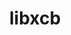 ---
title: "libxcb"
layout: cache
categories: [package, develop-2025-06-01]
meta: {"compilers": ["gcc@11.1.0", "gcc@11.4.0", "gcc@13.2.0", "intel-oneapi-compilers@2025.1.0"], "num_specs": 7, "num_specs_by_stack": {"data-vis-sdk": 1, "e4s": 3, "e4s-oneapi": 1, "e4s-rocm-external": 1, "hep": 1, "ml-linux-x86_64-rocm": 1, "root": 7}, "oss": ["ubuntu20.04", "ubuntu22.04", "ubuntu24.04"], "platforms": ["linux"], "stacks": ["data-vis-sdk", "e4s", "e4s-oneapi", "e4s-rocm-external", "hep", "ml-linux-x86_64-rocm", "root"], "targets": ["x86_64_v3"], "versions": ["1.17.0"]}
spec_details: [{"compiler": "gcc@11.4.0", "hash": "34ugydklusidxjkl2k6icpx6g4ossq3s", "os": "ubuntu22.04", "platform": "linux", "size": "-", "stacks": ["e4s", "root"], "target": "x86_64_v3", "variants": ["build_system=autotools"], "versions": ["1.17.0"]}, {"compiler": "gcc@11.4.0", "hash": "4rqmneyjz4hfkmnz5a7w3oq2w4srwp2v", "os": "ubuntu22.04", "platform": "linux", "size": "-", "stacks": ["hep", "root"], "target": "x86_64_v3", "variants": ["build_system=autotools"], "versions": ["1.17.0"]}, {"compiler": "intel-oneapi-compilers@2025.1.0", "hash": "cqlduu5jscwin6gaqldn75lavqir5go7", "os": "ubuntu22.04", "platform": "linux", "size": "-", "stacks": ["e4s-oneapi", "root"], "target": "x86_64_v3", "variants": ["build_system=autotools"], "versions": ["1.17.0"]}, {"compiler": "gcc@13.2.0", "hash": "equahcnqbkfcodi2gqzk2z4yjl7riztg", "os": "ubuntu24.04", "platform": "linux", "size": "-", "stacks": ["ml-linux-x86_64-rocm", "root"], "target": "x86_64_v3", "variants": ["build_system=autotools"], "versions": ["1.17.0"]}, {"compiler": "gcc@11.4.0", "hash": "h5znuonorlmozazapqqhljv2whbcjr6y", "os": "ubuntu22.04", "platform": "linux", "size": "-", "stacks": ["e4s", "e4s-rocm-external", "root"], "target": "x86_64_v3", "variants": ["build_system=autotools"], "versions": ["1.17.0"]}, {"compiler": "gcc@11.4.0", "hash": "h62rgugq62jjgnt3xcu3kq3bsrfa4wvj", "os": "ubuntu22.04", "platform": "linux", "size": "-", "stacks": ["e4s", "root"], "target": "x86_64_v3", "variants": ["build_system=autotools"], "versions": ["1.17.0"]}, {"compiler": "gcc@11.1.0", "hash": "z2tp7qxnufg3536627ghtocrqwrfku5j", "os": "ubuntu20.04", "platform": "linux", "size": "-", "stacks": ["data-vis-sdk", "root"], "target": "x86_64_v3", "variants": ["build_system=autotools"], "versions": ["1.17.0"]}]
---